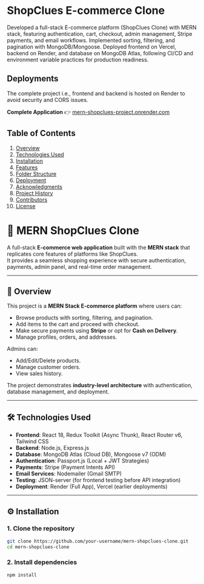 # ShopClues E-commerce Clone

Developed a full-stack E-commerce platform (ShopClues Clone) with MERN stack, featuring authentication, cart, checkout, admin management, Stripe payments, and email workflows. Implemented sorting, filtering, and pagination with MongoDB/Mongoose. Deployed frontend on Vercel, backend on Render, and database on MongoDB Atlas, following CI/CD and environment variable practices for production readiness.

## Deployments  

The complete project i.e., frontend and backend is hosted on Render to avoid security and CORS issues.  

**Complete Application** 👉 [mern-shopclues-project.onrender.com](https://mern-shopclues-project.onrender.com)  

## Table of Contents  

1. [Overview](#overview)  
2. [Technologies Used](#technologies-used)  
3. [Installation](#installation)  
4. [Features](#features)  
5. [Folder Structure](#folder-structure)  
6. [Deployment](#deployment)  
7. [Acknowledgments](#acknowledgments)  
8. [Project History](#project-history)  
9. [Contributors](#contributors)  
10. [License](#license)


# 🛒 MERN ShopClues Clone  

A full-stack **E-commerce web application** built with the **MERN stack** that replicates core features of platforms like ShopClues.  
It provides a seamless shopping experience with secure authentication, payments, admin panel, and real-time order management.  

---

## 🚀 Overview  
This project is a **MERN Stack E-commerce platform** where users can:  
- Browse products with sorting, filtering, and pagination.  
- Add items to the cart and proceed with checkout.  
- Make secure payments using **Stripe** or opt for **Cash on Delivery**.  
- Manage profiles, orders, and addresses.  

Admins can:  
- Add/Edit/Delete products.  
- Manage customer orders.  
- View sales history.  

The project demonstrates **industry-level architecture** with authentication, database management, and deployment.  

---

## 🛠 Technologies Used  

- **Frontend**: React 18, Redux Toolkit (Async Thunk), React Router v6, Tailwind CSS  
- **Backend**: Node.js, Express.js  
- **Database**: MongoDB Atlas (Cloud DB), Mongoose v7 (ODM)  
- **Authentication**: Passport.js (Local + JWT Strategies)  
- **Payments**: Stripe (Payment Intents API)  
- **Email Services**: Nodemailer (Gmail SMTP)  
- **Testing**: JSON-server (for frontend testing before API integration)  
- **Deployment**: Render (Full App), Vercel (earlier deployments)  

---

## ⚙️ Installation  

### 1. Clone the repository  
```bash
git clone https://github.com/your-username/mern-shopclues-clone.git
cd mern-shopclues-clone
```

### 2. Install dependencies
```bash
npm install
```
